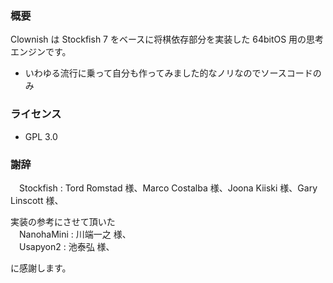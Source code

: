 ### 概要

Clownish は Stockfish 7 をベースに将棋依存部分を実装した 64bitOS 用の思考エンジンです。

* いわゆる流行に乗って自分も作ってみました的なノリなのでソースコードのみ

### ライセンス

* GPL 3.0

### 謝辞

　Stockfish  : Tord Romstad 様、Marco Costalba 様、Joona Kiiski 様、Gary Linscott 様、

実装の参考にさせて頂いた  
　NanohaMini : 川端一之 様、  
　Usapyon2   : 池泰弘 様、  

に感謝します。
